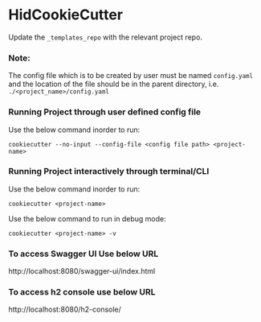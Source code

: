 # HidCookieCutter

Update the `_templates_repo` with the relevant project repo.

### Note: 
The config file which is to be created by user must be named `config.yaml` and the location of the file should be in the parent directory, i.e. `./<project_name>/config.yaml`


### Running Project through user defined config file

Use the below command inorder to run:

`cookiecutter --no-input --config-file <config file path> <project-name>`

### Running Project interactively through terminal/CLI

Use the below command inorder to run:

`cookiecutter <project-name>`

Use the below command to run in debug mode:

`cookiecutter <project-name> -v`

### To access Swagger UI Use below URL
http://localhost:8080/swagger-ui/index.html

### To access h2 console use below URL
http://localhost:8080/h2-console/
